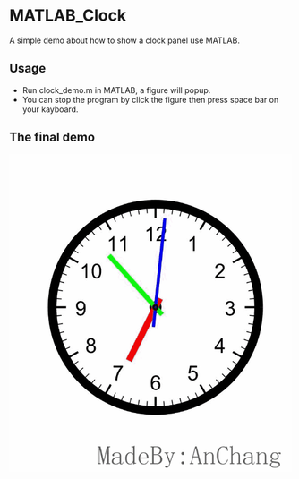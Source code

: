 # MATLAB_Clock
A simple demo about how to show a clock panel use MATLAB.

## Usage
 - Run clock_demo.m in MATLAB, a figure will popup. 
 - You can stop the program by click the figure then press space bar on your kayboard. 

## The final demo
 ![avatar](ClockGIF.gif)  
